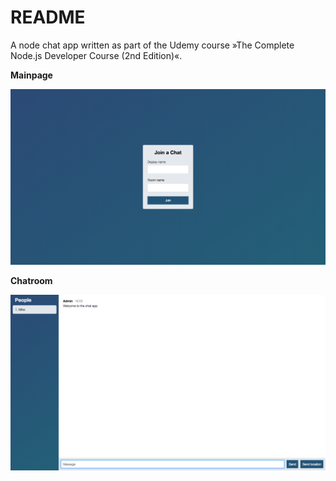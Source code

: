 # README
A node chat app written as part of the Udemy course »The Complete Node.js Developer Course (2nd Edition)«.

**Mainpage**

![alt text](https://github.com/Cherubeam/node-chat-app/blob/master/images/screenshot-mainpage.png "Mainpage")

**Chatroom**

![alt text](https://github.com/Cherubeam/node-chat-app/blob/master/images/screenshot-chatroom.png "Chatroom")
